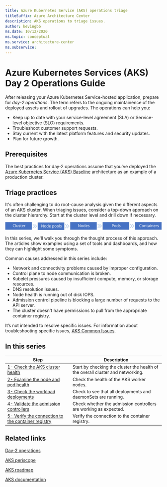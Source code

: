 ```yaml
---
title: Azure Kubernetes Service (AKS) operations triage
titleSuffix: Azure Architecture Center
description: AKS operations to triage issues.
author: kevingbb
ms.date: 10/12/2020
ms.topic: conceptual
ms.service: architecture-center
ms.subservice:
---
```



# Azure Kubernetes Services (AKS) Day 2 Operations Guide

After releasing your Azure Kubernetes Service-hosted application, prepare for _day-2 operations_. The term refers to the ongoing maintainence of the deployed assets and rollout of upgrades. The operations can help you:
- Keep up to date with your service-level agreement (SLA) or Service-level objective (SLO) requirements.
- Troubleshoot customer support requests.
- Stay current with the latest platform features and security updates.
- Plan for future growth. 

## Prerequisites
The best practices for day-2 operations assume that you've deployed the [Azure Kubernetes Service (AKS) Baseline](../../reference-architectures/containers/aks/secure-baseline-aks.yml) architecture as an example of a production cluster. 

## Triage practices

It's often challenging to do root-cause analysis given the different aspects of an AKS cluster. When triaging issues, consider a top-down approach on the cluster hierarchy. Start at the cluster level and drill down if necessary.

![AKS cluster components](./images/kube-components.svg)

In this series, we'll walk you through the thought process of this approach. The articles show examples using a set of tools and dashboards, and how they can highlight some symptoms. 

Common causes addressed in this series include:
- Network and connectivity problems caused by improper configuration.
- Control plane to node communication is broken.
- Kubelet pressures caused by insufficient compute, memory, or storage resources.
- DNS resolution issues.
- Node health is running out of disk IOPS. 
- Admission control pipeline is blocking a large number of requests to the API server.
- The cluster doesn't have permissions to pull from the appropriate container registry.

It’s not intended to resolve specific issues. For information about troubleshooting specific issues,  [AKS Common Issues](/azure/aks/troubleshooting). 

## In this series

|Step|Description|
|---|---|
|[1- Check the AKS cluster health](aks-triage-cluster-health.md)|Start by checking the cluster the health of the overall cluster and networking.|
|[2- Examine the node and pod health](aks-triage-node-health.md) |Check the health of the AKS worker nodes. |
|[3- Check the workload deployments](aks-triage-deployment.md)|Check to see that all deployments and daemonSets are running.|
|[4- Validate the admission controllers](aks-triage-controllers.md)|Check whether the admission controllers are working as expected.|
|[5- Verify the connection to the container registry](aks-triage-container-registry.md)|Verify the connection to the container registry.|


## Related links
[Day-2 operations](https://dzone.com/articles/defining-day-2-operations)

[AKS periscope](https://github.com/Azure/aks-periscope)

[AKS roadmap](https://aka.ms/aks/roadmap)

[AKS documentation](/azure/aks)
